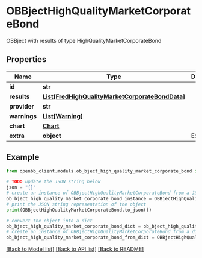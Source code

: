 # OBBjectHighQualityMarketCorporateBond

OBBject with results of type HighQualityMarketCorporateBond

## Properties

Name | Type | Description | Notes
------------ | ------------- | ------------- | -------------
**id** | **str** |  | [optional] 
**results** | [**List[FredHighQualityMarketCorporateBondData]**](FredHighQualityMarketCorporateBondData.md) |  | [optional] 
**provider** | **str** |  | [optional] 
**warnings** | [**List[Warning]**](Warning.md) |  | [optional] 
**chart** | [**Chart**](Chart.md) |  | [optional] 
**extra** | **object** | Extra info. | [optional] 

## Example

```python
from openbb_client.models.ob_bject_high_quality_market_corporate_bond import OBBjectHighQualityMarketCorporateBond

# TODO update the JSON string below
json = "{}"
# create an instance of OBBjectHighQualityMarketCorporateBond from a JSON string
ob_bject_high_quality_market_corporate_bond_instance = OBBjectHighQualityMarketCorporateBond.from_json(json)
# print the JSON string representation of the object
print(OBBjectHighQualityMarketCorporateBond.to_json())

# convert the object into a dict
ob_bject_high_quality_market_corporate_bond_dict = ob_bject_high_quality_market_corporate_bond_instance.to_dict()
# create an instance of OBBjectHighQualityMarketCorporateBond from a dict
ob_bject_high_quality_market_corporate_bond_from_dict = OBBjectHighQualityMarketCorporateBond.from_dict(ob_bject_high_quality_market_corporate_bond_dict)
```
[[Back to Model list]](../README.md#documentation-for-models) [[Back to API list]](../README.md#documentation-for-api-endpoints) [[Back to README]](../README.md)


